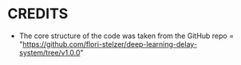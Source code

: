 # CREDITS

* The core structure of the code was taken from the GitHub repo = "https://github.com/flori-stelzer/deep-learning-delay-system/tree/v1.0.0"